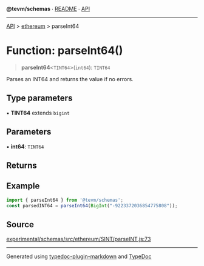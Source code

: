 **@tevm/schemas** ∙ [README](../../README.md) ∙ [API](../../API.md)

***

[API](../../API.md) > [ethereum](../README.md) > parseInt64

# Function: parseInt64()

> **parseInt64**\<`TINT64`\>(`int64`): `TINT64`

Parses an INT64 and returns the value if no errors.

## Type parameters

▪ **TINT64** extends `bigint`

## Parameters

▪ **int64**: `TINT64`

## Returns

## Example

```ts
import { parseInt64 } from '@tevm/schemas';
const parsedINT64 = parseInt64(BigInt("-9223372036854775808"));
```

## Source

[experimental/schemas/src/ethereum/SINT/parseINT.js:73](https://github.com/evmts/tevm-monorepo/blob/main/experimental/schemas/src/ethereum/SINT/parseINT.js#L73)

***
Generated using [typedoc-plugin-markdown](https://www.npmjs.com/package/typedoc-plugin-markdown) and [TypeDoc](https://typedoc.org/)
